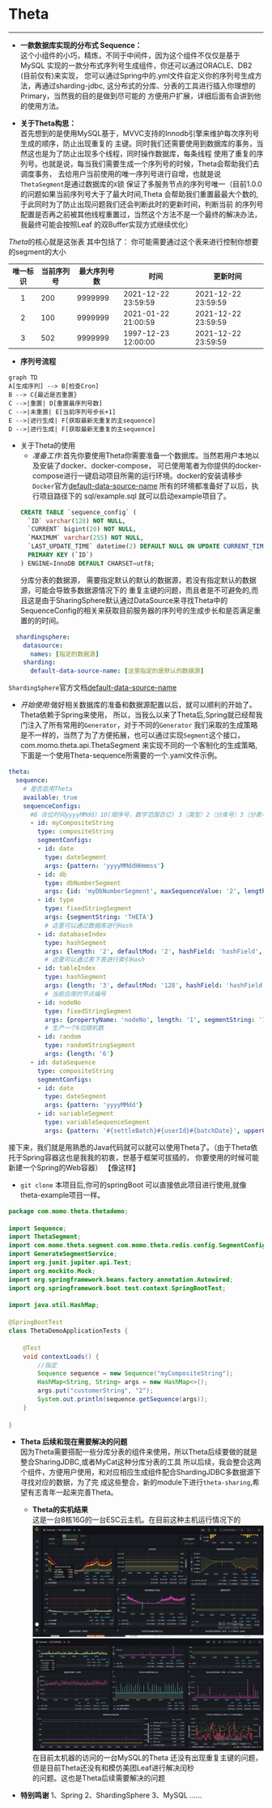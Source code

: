 # Theta

----

 - **一款数据库实现的分布式 Sequence：**   
这个小组件的小巧，精炼，不同于中间件，因为这个组件不仅仅是基于MySQL
实现的一款分布式序列号生成组件，你还可以通过ORACLE、DB2 (目前仅有)来实现，
 您可以通过Spring中的.yml文件自定义你的序列号生成方法，再通过sharding-jdbc,
这分布式的分库、分表的工具进行插入你理想的Primary，当然我的目的是做到尽可能的
方便用户扩展，详细后面有会讲到他的使用方法。

 - **关于Theta构思：**  
首先想到的是使用MySQL基于，MVVC支持的Innodb引擎来维护每次序列号生成的顺序，防止出现重复的
主键。同时我们还需要使用到数据库的事务，当然这也是为了防止出现多个线程，同时操作数据库，每条线程
使用了重复的序列号。也就是说，每当我们需要生成一个序列号的时候，Theta会帮助我们去调度事务，
去给用户当前使用的唯一序列号进行自增，也就是说`ThetaSegment`是通过数据库的`X`锁
保证了多服务节点的序列号唯一（目前1.0.0的问题如果当前序列号大于了最大时间,Theta
会帮助我们重置最最大个数的,于此同时为了防止出现问题我们还会判断此时的更新时间，判断当前
的序列号配置是否再之前被其他线程重置过，当然这个方法不是一个最终的解决办法，我最终可能会按照Leaf
的双Buffer实现方式继续优化）

*Theta*的核心就是这张表
其中包括了：
你可能需要通过这个表来进行控制你想要的segment的大小

| 唯一标识 | 当前序列号 | 最大序列号数  | 时间  | 更新时间 |
|:---------:|--------|---------|---------------------|----------------------|
|     1     | 200    | 9999999 | 2021-12-22 23:59:59 |  2021-12-22 23:59:59 |
|     2     | 100    | 9999999 | 2021-01-22 21:00:59 |  2021-12-22 23:59:59 |
|     3     | 502    | 9999999 | 1997-12-23 12:00:00 |  2021-12-22 23:59:59 |

- **序列号流程**
```mermaid
graph TD
A[生成序列] --> B[检查Cron]
B --> C{最近是否重置}
C -->|重置| D[重置最序列号数]
C -->|未重置| E[当前序列号步长+1]
E -->|进行生成| F[获取最新无重复的主sequence]
D -->|进行生成| F[获取最新无重复的主sequence]
```
- 关于Theta的使用  
  - *准备工作*:首先你要使用Theta你需要准备一个数据库。当然若用户本地以及安装了docker、docker-compose，
  可已使用笔者为你提供的docker-compose进行一键启动项目所需的运行环境。docker的安装请移步 
  `Docker`官方[default-data-source-name](https://www.docker.com/) 所有的环境都准备好了以后，执行项目路径下的
   sql/example.sql 就可以启动example项目了。
  ```SQL
  CREATE TABLE `sequence_config` (
    `ID` varchar(128) NOT NULL,
    `CURRENT` bigint(20) NOT NULL,
    `MAXIMUM` varchar(255) NOT NULL,
    `LAST_UPDATE_TIME` datetime(2) DEFAULT NULL ON UPDATE CURRENT_TIMESTAMP(2),
    PRIMARY KEY (`ID`)
  ) ENGINE=InnoDB DEFAULT CHARSET=utf8;
  ```
  分库分表的数据源， 需要指定默认的默认的数据源，若没有指定默认的数据源，可能会导致多数据源情况下的
  重复主键的问题，而且者是不可避免的,而且这是由于SharingSphere默认通过DataSource来寻找Theta中的
  SequenceConfig的相关来获取目前服务器的序列号的生成步长和是否满足重置的的时间。
```yaml
  shardingsphere:
    datasource:
      names: [指定的数据源]
    sharding:
      default-data-source-name: [这里指定的是默认的数据源]
```
 `ShardingSphere`官方文档[default-data-source-name](https://shardingsphere.apache.org/document/4.1.1/en/manual/sharding-jdbc/configuration/com.momo.theta.redis.config-spring-namespace/#shardingsharding-rule-)

  - *开始使用*:做好相关数据库的准备和数据源配置以后，就可以顺利的开始了。Theta依赖于Spring来使用，
  所以，当我么以来了Theta后,Spring就已经帮我门注入了所有常用的`Generator`，对于不同的`Generator`
  我们采取的生成策略是不一样的，当然了为了方便拓展，也可以通过实现`Segment`这个接口，com.momo.theta.api.ThetaSegment 
  来实现不同的一个客制化的生成策略,下面是一个使用Theta-sequence所需要的一个.yaml文件示例。
  ```yaml
  theta:
    sequence:
      # 是否启用Theta
      available: true 
      sequenceConfigs:
        #8（8位时间yyyyMMdd）10(顺序号，数字范围百亿) 3（类型）2（分库号）3（分表号）4（应用节点号）6（顺序号，百万）。
        - id: myCompositeString
          type: compositeString
          segmentConfigs:
          - id: date
            type: dateSegment
            args: {pattern: 'yyyyMMddHHmmss'}
          - id: db
            type: dbNumberSegment
            args: {id: 'myDbNumberSegment', maxSequenceValue: '2', length: '10',step: '2'}
          - id: type
            type: fixedStringSegment
            args: {segmentString: 'THETA'}
            # 这里可以通过数据库进行Hash
          - id: databaseIndex
            type: hashSegment
            args: {length: '2', defaultMod: '2', hashField: 'hashField', defaultValueField: 'customerString'}
            # 这里可以通过表下表进行索引Hash
          - id: tableIndex
            type: hashSegment
            args: {length: '3', defaultMod: '128', hashField: 'hashField', startField: 'tableStart'}
            # 当前应用的节点编号
          - id: nodeNo
            type: fixedStringSegment
            args: {propertyName: 'nodeNo', length: '1', segmentString: '1'}
            # 生产一个6位随机数
          - id: random
            type: randomStringSegment
            args: {length: '6'}
        - id: dataSequence
          type: compositeString
          segmentConfigs:
          - id: date
            type: dateSegment
            args: {pattern: 'yyyyMMdd'}
          - id: variableSegment
            type: variableSequenceSegment
            args: {pattern: '#{settleBatch}#{userId}#{batchDate}', upperCase: 'true'}

 ```
  接下来，我们就是用熟悉的Java代码就可以就可以使用Theta了。（由于Theta依托于Spring容器这也是我我的初衷，世基于框架可拔插的，
  你要使用的时候可能新建一个Spring的Web容器）
  【像这样】
  - `git clone` 本项目后,你可的springBoot 可以直接依此项目进行使用,就像theta-example项目一样。

```java
package com.momo.theta.thetademo;

import Sequence;
import ThetaSegment;
import com.momo.theta.segment.com.momo.theta.redis.config.SegmentConfig;
import GenerateSegmentService;
import org.junit.jupiter.api.Test;
import org.mockito.Mock;
import org.springframework.beans.factory.annotation.Autowired;
import org.springframework.boot.test.context.SpringBootTest;

import java.util.HashMap;

@SpringBootTest
class ThetaDemoApplicationTests {

    @Test
    void contextLoads() {
        //指定
        Sequence sequence = new Sequence("myCompositeString");
        HashMap<String, String> args = new HashMap<>();
        args.put("customerString", "2");
        System.out.println(sequence.getSequence(args));
    }

}
```

- **Theta 后续和现在需要解决的问题**   
  因为Theta需要搭配一些分库分表的组件来使用，所以Theta后续要做的就是整合SharingJDBC,或者MyCat这种分库分表的工具
  所以后续，我会整合这两个组件，方便用户使用，和对应相应生成组件配合ShardingJDBC多数据源下寻找对应的数据，为了完
  成这些整合，新的module下进行`theta-sharing`,希望有志青年一起来完善Theta。

  - **Theta的实机结果**  
  这是一台8核16G的一台ESC云主机。在目前这种主机运行情况下的
  ![头](img/202201071453430.jpg)
  ![尾](img/202201071453441.jpg)  
  在目前太机器的访问的一台MySQL的Theta 还没有出现重复主键的问题，但是目前Theta还没有和模仿美团Leaf进行解决闰秒  
  的问题。这也是Theta后续需要解决的问题
- **特别鸣谢** 
  1、Spring
  2、ShardingSphere
  3、MySQL
  ......

